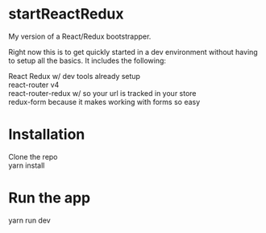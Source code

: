 # startReactRedux
My version of  a React/Redux bootstrapper.

Right now this is to get quickly started in a dev environment
without having to setup all the basics. It includes the following:

React
Redux w/ dev tools already setup  
react-router v4  
react-router-redux w/ <ConnectedRouter> so your url is tracked in your store  
redux-form because it makes working with forms so easy  

# Installation
Clone the repo  
yarn install  

# Run the app
yarn run dev  
